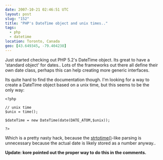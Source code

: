 ```yaml
---
date: 2007-10-21 02:46:51 UTC
layout: post
slug: "152"
title: "PHP's DateTime object and unix times.."
tags:
  - php
  - datetime
location: Toronto, Canada
geo: [43.649345, -79.404238]
---
```

<p>Just started checking out PHP 5.2's DateTime object. Its great to have a 'standard object' for dates.. Lots of the frameworks out there all define their own date class, perhaps this can help creating more generic interfaces.</p>

<p>Its quite hard to find the documentation though. I'm looking for a way to create a DateTime object based on a unix time, but this seems to be the only way:</p>

```
<?php

// unix time
$unix = time();

$dateTime = new DateTime(date(DATE_ATOM,$unix));

?>
```

<p>Which is a pretty nasty hack, because the <a href="http://www.php.net/strtotime">strtotime()</a>-like parsing is unnecessary because the actual date is likely stored as a number anyway..</p> 

<p><b>Update: kore pointed out the proper way to do this in the comments.</b></p>
